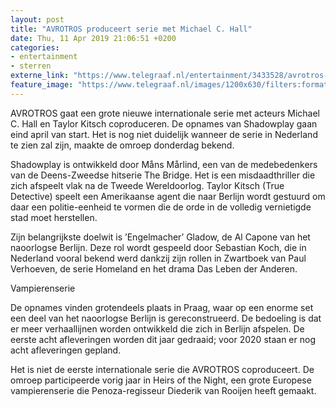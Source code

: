 ```yaml
---
layout: post
title: "AVROTROS produceert serie met Michael C. Hall"
date: Thu, 11 Apr 2019 21:06:51 +0200
categories: 
- entertainment 
- sterren 
externe_link: "https://www.telegraaf.nl/entertainment/3433528/avrotros-produceert-serie-met-michael-c-hall"
feature_image: "https://www.telegraaf.nl/images/1200x630/filters:format(jpeg):quality(80)/cdn-kiosk-api.telegraaf.nl/12d6bce4-5c8d-11e9-8d7a-0218eaf05005.png"
---
```


<p class="intro">AVROTROS gaat een grote nieuwe internationale serie met acteurs Michael C. Hall en Taylor Kitsch coproduceren. De opnames van Shadowplay gaan eind april van start. Het is nog niet duidelijk wanneer de serie in Nederland te zien zal zijn, maakte de omroep donderdag bekend.</p> <p>Shadowplay is ontwikkeld door Måns Mårlind, een van de medebedenkers van de Deens-Zweedse hitserie The Bridge. Het is een misdaadthriller die zich afspeelt vlak na de Tweede Wereldoorlog. Taylor Kitsch (True Detective) speelt een Amerikaanse agent die naar Berlijn wordt gestuurd om daar een politie-eenheid te vormen die de orde in de volledig vernietigde stad moet herstellen.</p><p>Zijn belangrijkste doelwit is ’Engelmacher’ Gladow, de Al Capone van het naoorlogse Berlijn. Deze rol wordt gespeeld door Sebastian Koch, die in Nederland vooral bekend werd dankzij zijn rollen in Zwartboek van Paul Verhoeven, de serie Homeland en het drama Das Leben der Anderen.</p><p>Vampierenserie</p><p>De opnames vinden grotendeels plaats in Praag, waar op een enorme set een deel van het naoorlogse Berlijn is gereconstrueerd. De bedoeling is dat er meer verhaallijnen worden ontwikkeld die zich in Berlijn afspelen. De eerste acht afleveringen worden dit jaar gedraaid; voor 2020 staan er nog acht afleveringen gepland.</p><p>Het is niet de eerste internationale serie die AVROTROS coproduceert. De omroep participeerde vorig jaar in Heirs of the Night, een grote Europese vampierenserie die Penoza-regisseur Diederik van Rooijen heeft gemaakt.</p>
